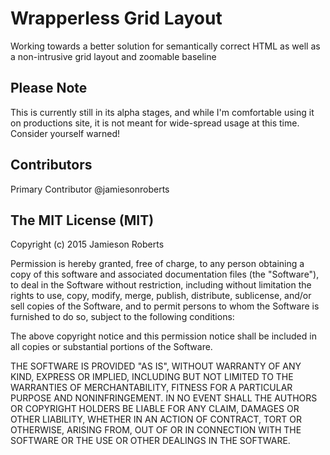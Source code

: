 # Wrapperless Grid Layout

Working towards a better solution for semantically correct HTML as well as a non-intrusive grid layout and zoomable baseline

## Please Note

This is currently still in its alpha stages, and while I'm comfortable using it on productions site, it is not meant for wide-spread usage at this time. Consider yourself warned!

## Contributors

Primary Contributor @jamiesonroberts

## The MIT License (MIT)

Copyright (c) 2015 Jamieson Roberts

Permission is hereby granted, free of charge, to any person obtaining a copy
of this software and associated documentation files (the "Software"), to deal
in the Software without restriction, including without limitation the rights
to use, copy, modify, merge, publish, distribute, sublicense, and/or sell
copies of the Software, and to permit persons to whom the Software is
furnished to do so, subject to the following conditions:

The above copyright notice and this permission notice shall be included in all
copies or substantial portions of the Software.

THE SOFTWARE IS PROVIDED "AS IS", WITHOUT WARRANTY OF ANY KIND, EXPRESS OR
IMPLIED, INCLUDING BUT NOT LIMITED TO THE WARRANTIES OF MERCHANTABILITY,
FITNESS FOR A PARTICULAR PURPOSE AND NONINFRINGEMENT. IN NO EVENT SHALL THE
AUTHORS OR COPYRIGHT HOLDERS BE LIABLE FOR ANY CLAIM, DAMAGES OR OTHER
LIABILITY, WHETHER IN AN ACTION OF CONTRACT, TORT OR OTHERWISE, ARISING FROM,
OUT OF OR IN CONNECTION WITH THE SOFTWARE OR THE USE OR OTHER DEALINGS IN THE
SOFTWARE.